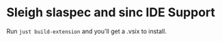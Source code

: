 # Sleigh slaspec and sinc IDE Support

Run `just build-extension` and you'll get a .vsix to install.